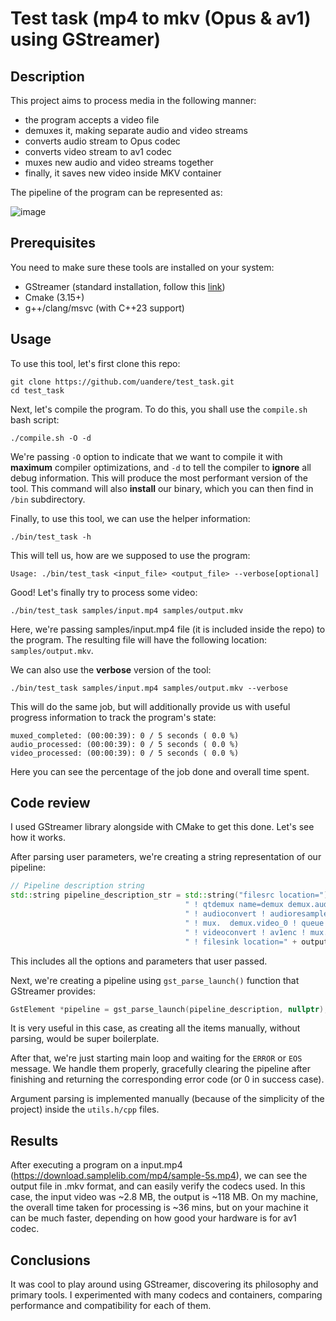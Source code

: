# Test task (mp4 to mkv (Opus & av1) using GStreamer)

## Description

This project aims to process media in the following manner:

- the program accepts a video file 
- demuxes it, making separate audio and video streams
- converts audio stream to Opus codec
- converts video stream to av1 codec
- muxes new audio and video streams together
- finally, it saves new video inside MKV container

The pipeline of the program can be represented as:

![image](https://github.com/uandere/test_task/assets/136515158/c76dcd2b-2bd3-4b48-93ce-0f039c7b43d6)

## Prerequisites

You need to make sure these tools are installed on your system:

- GStreamer (standard installation, follow this [link](https://gstreamer.freedesktop.org/documentation/installing/on-linux.html?gi-language=c))
- Cmake (3.15+)
- g++/clang/msvc (with C++23 support)

## Usage

To use this tool, let's first clone this repo:

```shell
git clone https://github.com/uandere/test_task.git
cd test_task
```

Next, let's compile the program. To do this, you shall use the `compile.sh` bash script:

```shell
./compile.sh -O -d
```

We're passing `-O` option to indicate that we want to compile it with **maximum** compiler optimizations,
and `-d` to tell the compiler to **ignore** all debug information. This will produce the most performant version
of the tool. This command will also **install** our binary, which you can then find in `/bin` subdirectory.

Finally, to use this tool, we can use the helper information:

```shell
./bin/test_task -h
```

This will tell us, how are we supposed to use the program:

`Usage: ./bin/test_task <input_file> <output_file> --verbose[optional]
`

Good! Let's finally try to process some video:

```shell
./bin/test_task samples/input.mp4 samples/output.mkv
```

Here, we're passing samples/input.mp4 file (it is included inside the repo) to 
the program. The resulting file will have the following location: `samples/output.mkv`.

We can also use the **verbose** version of the tool:

```shell
./bin/test_task samples/input.mp4 samples/output.mkv --verbose
```

This will do the same job, but will additionally provide us with useful
progress information to track the program's state:

```
muxed_completed: (00:00:39): 0 / 5 seconds ( 0.0 %)
audio_processed: (00:00:39): 0 / 5 seconds ( 0.0 %)
video_processed: (00:00:39): 0 / 5 seconds ( 0.0 %)
```

Here you can see the percentage of the job done and overall time spent.

## Code review

I used GStreamer library alongside with CMake to get this done. Let's see how it works.

After parsing user parameters, we're creating a string representation of our pipeline:

```c++
// Pipeline description string
std::string pipeline_description_str = std::string("filesrc location=") + inputFile +
                                       " ! qtdemux name=demux demux.audio_0 ! queue ! decodebin " + audio_progress +
                                       " ! audioconvert ! audioresample ! opusenc "
                                       " ! mux.  demux.video_0 ! queue ! decodebin " + video_progress +
                                       " ! videoconvert ! av1enc ! mux. matroskamux name=mux " + mux_progress +
                                       " ! filesink location=" + outputFile;
```

This includes all the options and parameters that user passed.

Next, we're creating a pipeline using `gst_parse_launch()` function that GStreamer
provides:

```c++
GstElement *pipeline = gst_parse_launch(pipeline_description, nullptr);
```

It is very useful in this case, as creating all the items manually, without
parsing, would be super boilerplate.

After that, we're just starting main loop and waiting for the `ERROR` or `EOS`
message. We handle them properly, gracefully clearing the pipeline after finishing
and returning the corresponding error code (or 0 in success case).

Argument parsing is implemented manually (because of the simplicity of the project)
inside the `utils.h/cpp` files. 

## Results

After executing a program on a input.mp4 (https://download.samplelib.com/mp4/sample-5s.mp4),
we can see the output file in .mkv format, and can easily verify the codecs used. 
In this case, the input video was ~2.8 MB, the output is ~118 MB. On my machine, the
overall time taken for processing is ~36 mins, but on your machine it can be much
faster, depending on how good your hardware is for av1 codec.

## Conclusions

It was cool to play around using GStreamer, discovering its philosophy and primary 
tools. I experimented with many codecs and containers, comparing performance and 
compatibility for each of them.

